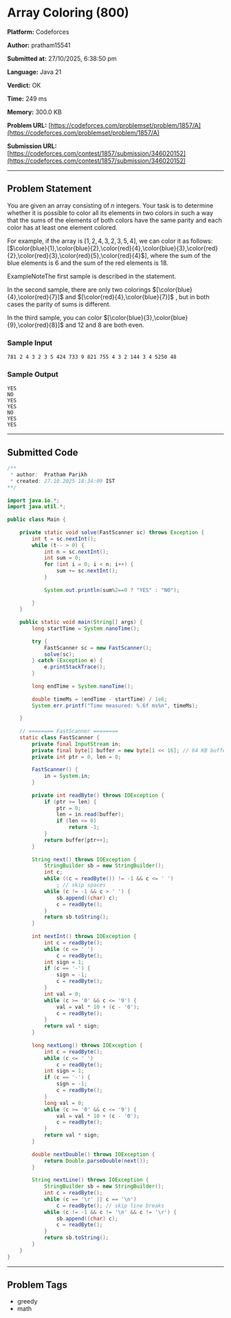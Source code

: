 
# Array Coloring (800)

**Platform:** Codeforces  

**Author:** pratham15541  

**Submitted at:** 27/10/2025, 6:38:50 pm  

**Language:** Java 21  

**Verdict:** OK  

**Time:** 249 ms  

**Memory:** 300.0 KB  

**Problem URL:** [https://codeforces.com/problemset/problem/1857/A](https://codeforces.com/problemset/problem/1857/A)  

**Submission URL:** [https://codeforces.com/contest/1857/submission/346020152](https://codeforces.com/contest/1857/submission/346020152)  

---

## Problem Statement
You are given an array consisting of $n$ integers. Your task is to determine whether it is possible to color all its elements in two colors in such a way that the sums of the elements of both colors have the same parity and each color has at least one element colored.

For example, if the array is [$1,2,4,3,2,3,5,4$], we can color it as follows: [$\color{blue}{1},\color{blue}{2},\color{red}{4},\color{blue}{3},\color{red}{2},\color{red}{3},\color{red}{5},\color{red}{4}$], where the sum of the blue elements is $6$ and the sum of the red elements is $18$.

ExampleNoteThe first sample is described in the statement.

In the second sample, there are only two colorings $[\color{blue}{4},\color{red}{7}]$ and $[\color{red}{4},\color{blue}{7}]$ , but in both cases the parity of sums is different.

In the third sample, you can color $[\color{blue}{3},\color{blue}{9},\color{red}{8}]$ and $12$ and $8$ are both even.

### Sample Input
```
781 2 4 3 2 3 5 424 733 9 821 755 4 3 2 144 3 4 5250 48
```

### Sample Output
```
YES
NO
YES
YES
NO
YES
YES
```

---

## Submitted Code

```java
/**
 * author:  Pratham Parikh
 * created: 27.10.2025 18:34:09 IST
**/
 
import java.io.*;
import java.util.*;
 
public class Main {
 
    private static void solve(FastScanner sc) throws Exception {
        int t = sc.nextInt();
        while (t-- > 0) {
            int n = sc.nextInt();
            int sum = 0;
            for (int i = 0; i < n; i++) {
                sum += sc.nextInt();
            }
 
            System.out.println(sum%2==0 ? "YES" : "NO");
 
        }
    }
 
    public static void main(String[] args) {
        long startTime = System.nanoTime();
 
        try {
            FastScanner sc = new FastScanner();
            solve(sc);
        } catch (Exception e) {
            e.printStackTrace();
        }
 
        long endTime = System.nanoTime();
 
        double timeMs = (endTime - startTime) / 1e6;
        System.err.printf("Time measured: %.6f ms%n", timeMs);
 
    }
 
    // ======== FastScanner ========
    static class FastScanner {
        private final InputStream in;
        private final byte[] buffer = new byte[1 << 16]; // 64 KB buffer
        private int ptr = 0, len = 0;
 
        FastScanner() {
            in = System.in;
        }
 
        private int readByte() throws IOException {
            if (ptr >= len) {
                ptr = 0;
                len = in.read(buffer);
                if (len <= 0)
                    return -1;
            }
            return buffer[ptr++];
        }
 
        String next() throws IOException {
            StringBuilder sb = new StringBuilder();
            int c;
            while ((c = readByte()) != -1 && c <= ' ')
                ; // skip spaces
            while (c != -1 && c > ' ') {
                sb.append((char) c);
                c = readByte();
            }
            return sb.toString();
        }
 
        int nextInt() throws IOException {
            int c = readByte();
            while (c <= ' ')
                c = readByte();
            int sign = 1;
            if (c == '-') {
                sign = -1;
                c = readByte();
            }
            int val = 0;
            while (c >= '0' && c <= '9') {
                val = val * 10 + (c - '0');
                c = readByte();
            }
            return val * sign;
        }
 
        long nextLong() throws IOException {
            int c = readByte();
            while (c <= ' ')
                c = readByte();
            int sign = 1;
            if (c == '-') {
                sign = -1;
                c = readByte();
            }
            long val = 0;
            while (c >= '0' && c <= '9') {
                val = val * 10 + (c - '0');
                c = readByte();
            }
            return val * sign;
        }
 
        double nextDouble() throws IOException {
            return Double.parseDouble(next());
        }
 
        String nextLine() throws IOException {
            StringBuilder sb = new StringBuilder();
            int c = readByte();
            while (c == '\r' || c == '\n')
                c = readByte(); // skip line breaks
            while (c != -1 && c != '\n' && c != '\r') {
                sb.append((char) c);
                c = readByte();
            }
            return sb.toString();
        }
    }
}
```

---

## Problem Tags
- greedy
- math

